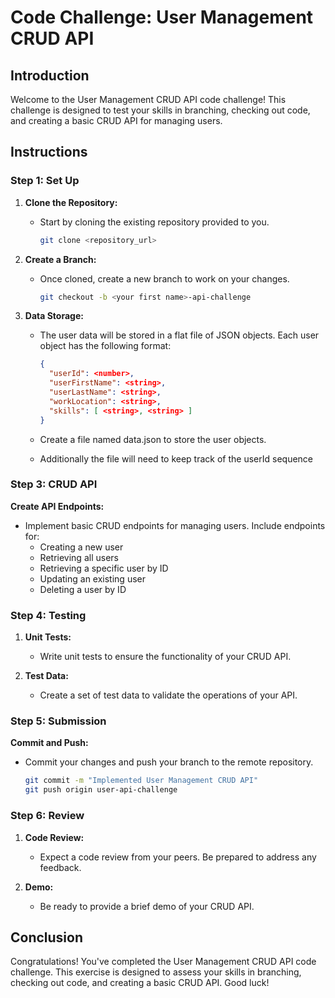 # Code Challenge: User Management CRUD API

## Introduction

Welcome to the User Management CRUD API code challenge! This challenge is designed to test your skills in branching, checking out code, and creating a basic CRUD API for managing users.

## Instructions

### Step 1: Set Up

1. **Clone the Repository:**
   - Start by cloning the existing repository provided to you.

     ```bash
     git clone <repository_url>
     ```

2. **Create a Branch:**
   - Once cloned, create a new branch to work on your changes.

     ```bash
     git checkout -b <your first name>-api-challenge
     ```
3. **Data Storage:**
   - The user data will be stored in a flat file of JSON objects. Each user object has the following format:

     ```json
     {
       "userId": <number>,
       "userFirstName": <string>,
       "userLastName": <string>,
       "workLocation": <string>,
       "skills": [ <string>, <string> ]
     }
     ```
    
    - Create a file named data.json to store the user objects.
    - Additionally the file will need to keep track of the userId sequence

### Step 3: CRUD API

**Create API Endpoints:**
   - Implement basic CRUD endpoints for managing users. Include endpoints for:
     - Creating a new user
     - Retrieving all users
     - Retrieving a specific user by ID
     - Updating an existing user
     - Deleting a user by ID

### Step 4: Testing

1. **Unit Tests:**
   - Write unit tests to ensure the functionality of your CRUD API.

2. **Test Data:**
   - Create a set of test data to validate the operations of your API.

### Step 5: Submission

 **Commit and Push:**
   - Commit your changes and push your branch to the remote repository.

     ```bash
     git commit -m "Implemented User Management CRUD API"
     git push origin user-api-challenge
     ```

### Step 6: Review

1. **Code Review:**
   - Expect a code review from your peers. Be prepared to address any feedback.

2. **Demo:**
   - Be ready to provide a brief demo of your CRUD API.

## Conclusion

Congratulations! You've completed the User Management CRUD API code challenge. 
This exercise is designed to assess your skills in branching, checking out code, and creating a basic CRUD API. Good luck!
